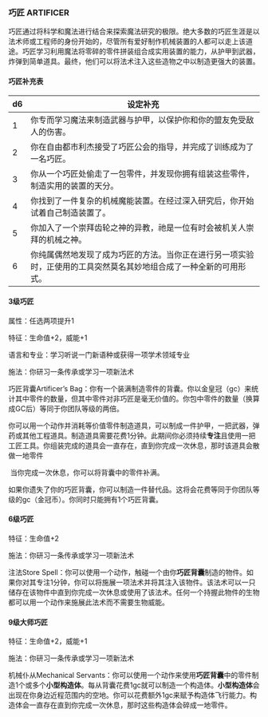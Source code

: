 ### 巧匠	ARTIFICER

​		巧匠通过将科学和魔法进行结合来探索魔法研究的极限。绝大多数的巧匠生涯是以法术师或工程师的身份开始的，尽管所有爱好制作机械装置的人都可以走上该道途。巧匠学习利用魔法将零碎的零件拼装组合成实用装置的能力，从护甲到武器，炸弹到简单道具。最终，他们可以将法术注入这些造物之中以制造更强大的装置。

#### 巧匠补充表

| d6   | 设定补充                                                     |
| ---- | ------------------------------------------------------------ |
| 1    | 你专而学习魔法来制造武器与护甲，以保护你和你的盟友免受敌人的伤害。 |
| 2    | 你在自由都市利杰接受了巧匠公会的指导，并完成了训练成为了一名巧匠。 |
| 3    | 你从一个巧匠处偷走了一包零件，并发现你拥有组装这些零件，制造实用的装置的天分。 |
| 4    | 你找到了一件复杂的机械魔能装置。在经过深入研究后，你开始试着自己制造装置了。 |
| 5    | 你加入了一个崇拜齿轮之神的异教，祂是一位有时会被机关人崇拜的机械之神。 |
| 6    | 你纯属偶然地发现了成为巧匠的方法。当你正在进行另一项实验时，正使用的工具突然莫名其妙地组合成了一种全新的可用形式。 |

#### 3级巧匠

属性：任选两项提升1

特征：生命值+2，威能+1

语言和专业：学习听说一门新语种或获得一项学术领域专业

施法：你研习一条传承或学习一项新法术

巧匠背囊Artificer’s Bag：你有一个装满制造零件的背囊。你以金皇冠（gc）来统计其中零件的数量，但其中零件对非巧匠是毫无价值的。你包中零件的数量（换算成GC后）等同于你团队等级的两倍。

​		你可以用一个动作并消耗等价值零件制造道具，可以制成一件护甲，一把武器，弹药或其他工程道具。制造道具需要花费1分钟。此期间你必须持续**专注**且使用一把工匠工具。你组装完成的道具会一直存在，直到你完成一次休息，那时该道具会散做一地零件

​		当你完成一次休息，你可以将背囊中的零件补满。

​		如果你遗失了你的巧匠背囊，你可以制造一件替代品。这将会花费等同于你团队等级的gc（金冠币）。你同时只能拥有1个巧匠背囊。

#### 6级巧匠

特征：生命值+2

施法：你研习一条传承或学习一项新法术

注法Store Spell：你可以使用一个动作，触碰一个由你**巧匠背囊**制造的物件。如果你对其专注1分钟，你可以将施展一项法术并将其注入该物件。该法术可以一只储存在该物件中直到你完成一次休息或使用了该法术。任何一个持握此物件的生物都可以用一个动作来施展此法术而不需要生物威能。

#### 9级大师巧匠

特征：生命值+2，威能+1

施法：你研习一条传承或学习一项新法术

机械仆从Mechanical Servants：你可以使用一个动作来使用**巧匠背囊**中的零件制造1个或多个**小型构造体**。每从背囊花费1gc就可以制造一个构造体。**小型构造体**会出现在你身边近程范围内的空地。你可以花费额外1gc来赋予构造体飞行能力。构造体会一直存在直到你完成一次休息，那时这些构造体会碎成一地零件。